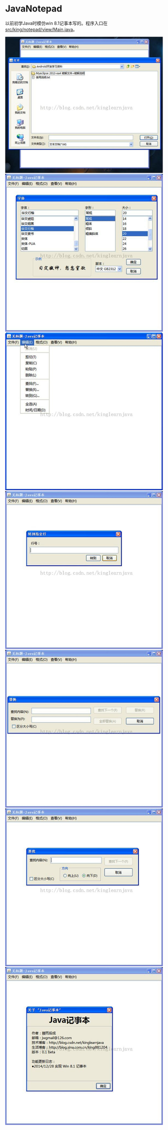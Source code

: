 # JavaNotepad
以前初学Java时模仿win 8.1记事本写的。程序入口在[src/king/notepad/view/Main.java](src/king/notepad/view/Main.java)。

![](screenshot/1.jpg)
![](screenshot/2.jpg)
![](screenshot/3.jpg)
![](screenshot/4.jpg)
![](screenshot/5.jpg)
![](screenshot/6.jpg)
![](screenshot/7.jpg)
